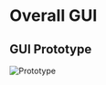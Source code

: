 # Overall GUI

## GUI Prototype
  ![Prototype](https://github.com/SoftEng306-2020/project-1-team-7-project-1/blob/master/wiki/Images/GUI_prototype.jpg)
